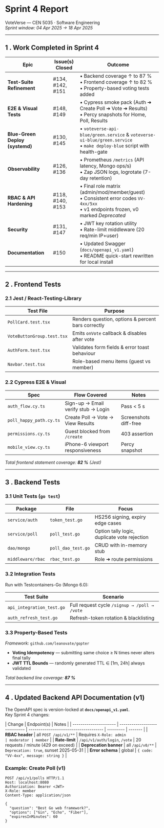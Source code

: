 # Sprint 4 Report

VoteVerse — CEN 5035 · Software Engineering  
_Sprint window: 04 Apr 2025 → 18 Apr 2025_

---

## 1 . Work Completed in Sprint 4

| Epic                            | Issue(s) Closed  | Outcome                                                                                                                                  |
| ------------------------------- | ---------------- | ---------------------------------------------------------------------------------------------------------------------------------------- |
| **Test-Suite Refinement**       | #134, #142, #151 | • Backend coverage ↑ to 87 % <br>• Frontend coverage ↑ to 82 % <br>• Property-based voting tests added                                   |
| **E2E & Visual Tests**          | #148, #149       | • Cypress smoke pack (Auth ➜ Create Poll ➜ Vote ➜ Results) <br>• Percy snapshots for Home, Poll, Results                                 |
| **Blue-Green Deploy (systemd)** | #130, #145       | • `voteverse-api-blue/green.service` & `voteverse-ui-blue/green.service` <br>• `make deploy-blue` script with health-gate                |
| **Observability**               | #126, #136       | • Prometheus `/metrics` (API latency, Mongo ops/s) <br>• Zap JSON logs, logrotate (7-day retention)                                      |
| **RBAC & API Hardening**        | #118, #140, #153 | • Final role matrix (admin/mod/member/guest) <br>• Consistent error codes `VV-4xx/5xx` <br>• v1 endpoints frozen, v0 marked _Deprecated_ |
| **Security**                    | #131, #147       | • JWT key rotation utility <br>• Rate-limit middleware (20 req/min IP+user)                                                              |
| **Documentation**               | #150             | • Updated Swagger (`docs/openapi_v1.yaml`) <br>• README quick-start rewritten for local install                                          |

---

## 2 . Frontend Tests

### 2.1 Jest / React‐Testing‐Library

| Test File                  | Purpose                                            |
| -------------------------- | -------------------------------------------------- |
| `PollCard.test.tsx`        | Renders question, options & percent bars correctly |
| `VoteButtonGroup.test.tsx` | Emits `onVote` callback & disables after vote      |
| `AuthForm.test.tsx`        | Validates form fields & error toast behaviour      |
| `Navbar.test.tsx`          | Role-based menu items (guest vs member)            |

### 2.2 Cypress E2E & Visual

| Spec                    | Flow Covered                        | Notes                 |
| ----------------------- | ----------------------------------- | --------------------- |
| `auth_flow.cy.ts`       | Sign-up → Email verify stub → Login | Pass < 5 s            |
| `poll_happy_path.cy.ts` | Create Poll → Vote → View Results   | Screenshots diff-free |
| `permissions.cy.ts`     | Guest blocked from `/create`        | 403 assertion         |
| `mobile_view.cy.ts`     | iPhone-6 viewport responsiveness    | Percy snapshot        |

_Total frontend statement coverage: **82 %** (Jest)_

---

## 3 . Backend Tests

### 3.1 Unit Tests (`go test`)

| Package           | File               | Focus                                        |
| ----------------- | ------------------ | -------------------------------------------- |
| `service/auth`    | `token_test.go`    | HS256 signing, expiry edge cases             |
| `service/poll`    | `poll_test.go`     | Option tally logic, duplicate vote rejection |
| `dao/mongo`       | `poll_dao_test.go` | CRUD with in-memory stub                     |
| `middleware/rbac` | `rbac_test.go`     | Role ➜ route permissions                     |

### 3.2 Integration Tests

Run with Testcontainers-Go (Mongo 6.0):

| Test Suite                | Scenario                                     |
| ------------------------- | -------------------------------------------- |
| `api_integration_test.go` | Full request cycle `/signup → /poll → /vote` |
| `auth_refresh_test.go`    | Refresh-token rotation & blacklisting        |

### 3.3 Property-Based Tests

_Framework:_ `github.com/leanovate/gopter`

- **Voting Idempotency** — submitting same choice ≥ N times never alters final tally
- **JWT TTL Bounds** — randomly generated TTL ∈ [1m, 24h] always validated

_Total backend line coverage: **87 %**_

---

## 4 . Updated Backend API Documentation (v1)

The OpenAPI spec is version-locked at **`docs/openapi_v1.yaml`**.  
Key Sprint 4 changes:

| Change                 | Endpoint(s)                   | Notes                                  |
| ---------------------- | ----------------------------- | -------------------------------------- | --------- | ------- |
| **RBAC header**        | all `POST /api/v1/**`         | Requires `X-Role: admin                | moderator | member` |
| **Rate-limit**         | `/api/v1/auth/login`, `/vote` | 20 requests / minute (429 on exceed)   |
| **Deprecation banner** | all `/api/v0/**`              | `Deprecation: true`, sunset 2025-05-31 |
| **Error schema**       | global                        | `{ code: "VV-4xx", message: string }`  |

### Example: Create Poll (v1)

```http
POST /api/v1/polls HTTP/1.1
Host: localhost:8080
Authorization: Bearer <JWT>
X-Role: member
Content-Type: application/json

{
  "question": "Best Go web framework?",
  "options": ["Gin", "Echo", "Fiber"],
  "expiresInMinutes": 60
}
```
